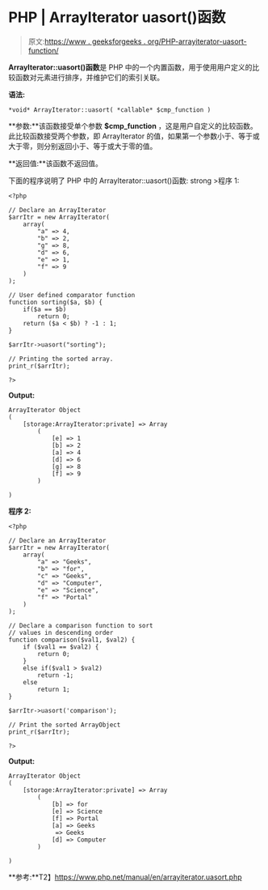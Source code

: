 # PHP | ArrayIterator uasort()函数

> 原文:[https://www . geeksforgeeks . org/PHP-arrayiterator-uasort-function/](https://www.geeksforgeeks.org/php-arrayiterator-uasort-function/)

**ArrayIterator::uasort()函数**是 PHP 中的一个内置函数，用于使用用户定义的比较函数对元素进行排序，并维护它们的索引关联。

**语法:**

```
*void* ArrayIterator::uasort( *callable* $cmp_function )
```

**参数:**该函数接受单个参数 **$cmp_function** ，这是用户自定义的比较函数。此比较函数接受两个参数，即 ArrayIterator 的值，如果第一个参数小于、等于或大于零，则分别返回小于、等于或大于零的值。

**返回值:**该函数不返回值。

下面的程序说明了 PHP 中的 ArrayIterator::uasort()函数:
strong >程序 1:

```
<?php

// Declare an ArrayIterator
$arrItr = new ArrayIterator(
    array(
        "a" => 4,
        "b" => 2,
        "g" => 8,
        "d" => 6,
        "e" => 1,
        "f" => 9
    )
);

// User defined comparator function 
function sorting($a, $b) { 
    if($a == $b)
        return 0; 
    return ($a < $b) ? -1 : 1; 
} 

$arrItr->uasort("sorting"); 

// Printing the sorted array. 
print_r($arrItr); 

?>
```

**Output:**

```
ArrayIterator Object
(
    [storage:ArrayIterator:private] => Array
        (
            [e] => 1
            [b] => 2
            [a] => 4
            [d] => 6
            [g] => 8
            [f] => 9
        )

)

```

**程序 2:**

```
<?php

// Declare an ArrayIterator
$arrItr = new ArrayIterator(
    array(
        "a" => "Geeks",
        "b" => "for",
        "c" => "Geeks",
        "d" => "Computer",
        "e" => "Science",
        "f" => "Portal"
    )
);

// Declare a comparison function to sort  
// values in descending order 
function comparison($val1, $val2) { 
    if ($val1 == $val2) { 
        return 0; 
    } 
    else if($val1 > $val2) 
        return -1; 
    else
        return 1; 
} 

$arrItr->uasort('comparison'); 

// Print the sorted ArrayObject 
print_r($arrItr); 

?>
```

**Output:**

```
ArrayIterator Object
(
    [storage:ArrayIterator:private] => Array
        (
            [b] => for
            [e] => Science
            [f] => Portal
            [a] => Geeks
             => Geeks
            [d] => Computer
        )

)

```

**参考:**T2】https://www.php.net/manual/en/arrayiterator.uasort.php